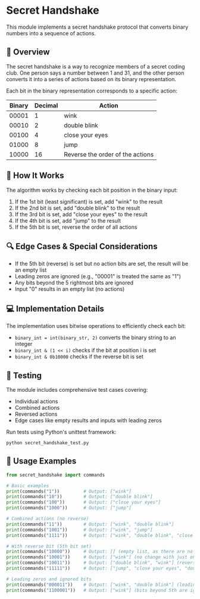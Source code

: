 # Secret Handshake

This module implements a secret handshake protocol that converts binary numbers into a sequence of actions.

## 📝 Overview

The secret handshake is a way to recognize members of a secret coding club. One person says a number between 1 and 31, and the other person converts it into a series of actions based on its binary representation.

Each bit in the binary representation corresponds to a specific action:

| Binary | Decimal | Action |
|--------|---------|--------|
| 00001  | 1       | wink |
| 00010  | 2       | double blink |
| 00100  | 4       | close your eyes |
| 01000  | 8       | jump |
| 10000  | 16      | Reverse the order of the actions |

## 🧠 How It Works

The algorithm works by checking each bit position in the binary input:
1. If the 1st bit (least significant) is set, add "wink" to the result
2. If the 2nd bit is set, add "double blink" to the result
3. If the 3rd bit is set, add "close your eyes" to the result 
4. If the 4th bit is set, add "jump" to the result
5. If the 5th bit is set, reverse the order of all actions

## 🔍 Edge Cases & Special Considerations

- If the 5th bit (reverse) is set but no action bits are set, the result will be an empty list
- Leading zeros are ignored (e.g., "00001" is treated the same as "1")
- Any bits beyond the 5 rightmost bits are ignored
- Input "0" results in an empty list (no actions)

## 💻 Implementation Details

The implementation uses bitwise operations to efficiently check each bit:
- `binary_int = int(binary_str, 2)` converts the binary string to an integer
- `binary_int & (1 << i)` checks if the bit at position i is set
- `binary_int & 0b10000` checks if the reverse bit is set

## 🧪 Testing

The module includes comprehensive test cases covering:
- Individual actions
- Combined actions
- Reversed actions
- Edge cases like empty results and inputs with leading zeros

Run tests using Python's unittest framework:
```
python secret_handshake_test.py
```

## 🚀 Usage Examples

```python
from secret_handshake import commands

# Basic examples
print(commands("1"))         # Output: ["wink"]
print(commands("10"))        # Output: ["double blink"]
print(commands("100"))       # Output: ["close your eyes"]
print(commands("1000"))      # Output: ["jump"]

# Combined actions (no reverse)
print(commands("11"))        # Output: ["wink", "double blink"]
print(commands("1001"))      # Output: ["wink", "jump"]
print(commands("1111"))      # Output: ["wink", "double blink", "close your eyes", "jump"]

# With reverse bit (5th bit set)
print(commands("10000"))     # Output: [] (empty list, as there are no actions to reverse)
print(commands("10001"))     # Output: ["wink"] (no change with just one action)
print(commands("10011"))     # Output: ["double blink", "wink"] (reversed from "wink", "double blink")
print(commands("11111"))     # Output: ["jump", "close your eyes", "double blink", "wink"] (all actions reversed)

# Leading zeros and ignored bits
print(commands("000011"))    # Output: ["wink", "double blink"] (leading zeros ignored)
print(commands("1100001"))   # Output: ["wink"] (bits beyond 5th are ignored)
```